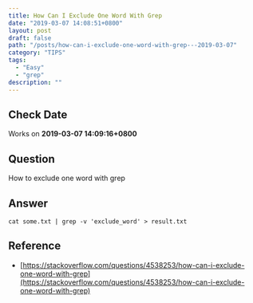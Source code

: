 ```yaml
---
title: How Can I Exclude One Word With Grep
date: "2019-03-07 14:08:51+0800"
layout: post
draft: false
path: "/posts/how-can-i-exclude-one-word-with-grep---2019-03-07"
category: "TIPS"
tags:
  - "Easy"
  - "grep"
description: ""
---
```


## Check Date

Works on **2019-03-07 14:09:16+0800**

## Question

How to exclude one word with grep

## Answer

`cat some.txt | grep -v 'exclude_word' > result.txt`

## Reference

- [https://stackoverflow.com/questions/4538253/how-can-i-exclude-one-word-with-grep](https://stackoverflow.com/questions/4538253/how-can-i-exclude-one-word-with-grep)
